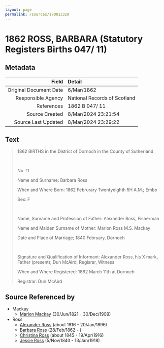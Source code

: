 ```yaml
---
layout: page
permalink: /sources/s70013320
---
```


# 1862 ROSS, BARBARA (Statutory Registers Births 047/ 11)

## Metadata

Field | Detail
---:|:---
Original Document Date | 6/Mar/1862
Responsible Agency | National Records of Scotland
References | 1862 B 047/ 11
Source Created | 8/Mar/2024 23:21:54
Source Last Updated | 8/Mar/2024 23:29:22

## Text

> 1862 BIRTHS in the District of Dornoch in the County of Sutherland
>
> <br/>
>
> No. 11
>
> Name and Surname: Barbara Ross
>
> When and Where Born: 1862 Februrary Twentyeighth 5H A.M.; Embo
>
> Sex: F
>
> <br/>
>
> Name, Surname and Profession of Father: Alexander Ross, Fisherman
>
> Name and Maiden Surname of Mother: Marion Ross M.S. Mackay
>
> Date and Place of Marriage; 1840 February, Dornoch
>
> <br/>
>
> Signature and Qualification of Informant: Alexander Ross, his X mark, Father (present); Dun McAird, Regisrar, Witness
>
> When and Where Registered: 1862 March 11th at Dornoch
>
> Registrar: Dun McAird
>

## Source Referenced by

* Mackay
  * [Marion Mackay](../people/@78930004@-marion-mackay-b1821-6-30-d1909-12-30.md) (30/Jun/1821 - 30/Dec/1909)
* Ross
  * [Alexander Ross](../people/@81387900@-alexander-ross-b1816-d1896-1-20.md) (about 1816 - 20/Jan/1896)
  * [Barbara Ross](../people/@82167024@-barbara-ross-b1862-2-28-d.md) (28/Feb/1862 - )
  * [Christina Ross](../people/@81183416@-christina-ross-b1845-d1916-4-19.md) (about 1845 - 19/Apr/1916)
  * [Jessie Ross](../people/@60546968@-jessie-ross-b1840-11-5-d1918-1-13.md) (5/Nov/1840 - 13/Jan/1918)
